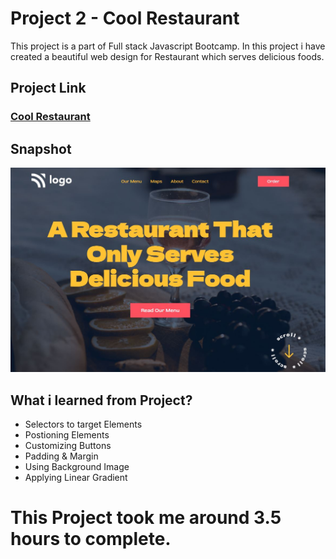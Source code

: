# Project 2 - Cool Restaurant
This project is a part of Full stack Javascript Bootcamp. In this project i have created a beautiful web design for Restaurant which serves delicious foods.
## Project Link
### [Cool Restaurant]()

## Snapshot

![Project 1 - Trending 2025](./snapshot/Project%202-Cool%20Restaurant.png)


## What i learned from Project?
- Selectors to target Elements
- Postioning Elements
- Customizing Buttons
- Padding & Margin
- Using Background Image
- Applying Linear Gradient

# This Project took me around 3.5 hours to complete.